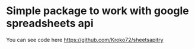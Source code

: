 # Simple package to work with google spreadsheets api

You can see code here
https://github.com/Kroko72/sheetsapitry
